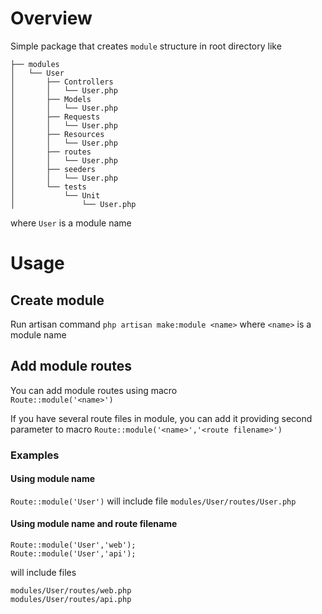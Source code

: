 # Overview 
Simple package that creates ```module``` structure in root directory like 
```
├── modules
│   └── User
│       ├── Controllers
│       │   └── User.php
│       ├── Models
│       │   └── User.php
│       ├── Requests
│       │   └── User.php
│       ├── Resources
│       │   └── User.php
│       ├── routes
│       │   └── User.php
│       ├── seeders
│       │   └── User.php
│       └── tests
│           └── Unit
│               └── User.php
```

where ```User``` is a module name

# Usage

## Create module
Run artisan command 
```php artisan make:module <name>``` 
where `<name>` is a module name

## Add module routes
You can add module routes using macro  
```Route::module('<name>')```  

If you have several route files in module, you can add it providing second parameter to macro
```Route::module('<name>','<route filename>')```

### Examples

#### Using module name  

```Route::module('User')``` will include file  ```modules/User/routes/User.php```

#### Using module name and route filename

```
Route::module('User','web');
Route::module('User','api');
```

will include files  
```
modules/User/routes/web.php
modules/User/routes/api.php
```

